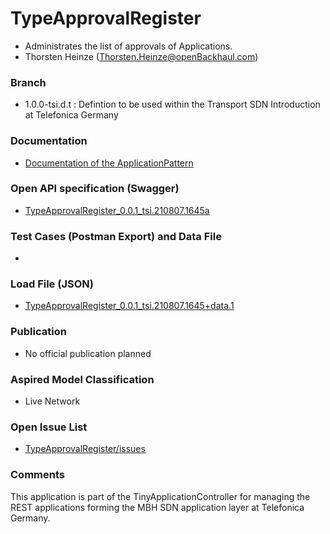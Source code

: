 # TypeApprovalRegister
- Administrates the list of approvals of Applications.
- Thorsten Heinze (Thorsten.Heinze@openBackhaul.com)

### Branch
- 1.0.0-tsi.d.t : Defintion to be used within the Transport SDN Introduction at Telefonica Germany

### Documentation
- [Documentation of the ApplicationPattern](https://github.com/openBackhaul/ApplicationPattern/tree/tsi)

### Open API specification (Swagger)
- [TypeApprovalRegister_0.0.1_tsi.210807.1645a](./TypeApprovalRegister_0.0.1_tsi.210807.1645a.yaml)

### Test Cases (Postman Export) and Data File
-

### Load File (JSON)
- [TypeApprovalRegister_0.0.1_tsi.210807.1645+data.1](./TypeApprovalRegister_0.0.1_tsi.210807.1645+data.1.json)

### Publication
- No official publication planned

### Aspired Model Classification
- Live Network

### Open Issue List
- [TypeApprovalRegister/issues](../../issues)

### Comments
This application is part of the TinyApplicationController for managing the REST applications forming the MBH SDN application layer at Telefonica Germany.
